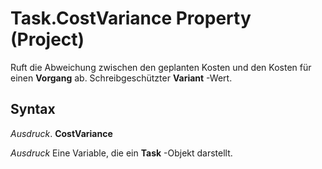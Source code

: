
# Task.CostVariance Property (Project)

Ruft die Abweichung zwischen den geplanten Kosten und den Kosten für einen  **Vorgang** ab. Schreibgeschützter **Variant** -Wert.


## Syntax

 _Ausdruck_. **CostVariance**

 _Ausdruck_ Eine Variable, die ein **Task** -Objekt darstellt.

